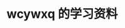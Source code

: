 ---
layout: home

title: wcywxq 的学习资料
titleTemplate: web 前端

hero:
  name: 学习资料
  text: 前端学习资料
  image:
    src: /logo-with-shadow.png
    alt: 学习资料
  actions:
    - theme: brand
      text: 八股文
      link: /stereotyped-writing
    - theme: alt
      text: 笔试题
      link: /pen-test/base-api
    - theme: alt
      text: LeetCode
      link: https://github.com/wcywxq/leetcode-brush/tree/master/leetcode/editor/cn

features:
  - icon: 💡
    title: Instant Server Start
    details: On demand file serving over native ESM, no bundling required!
  - icon: ⚡️
    title: Lightning Fast HMR
    details: Hot Module Replacement (HMR) that stays fast regardless of app size.
  - icon: 🛠️
    title: Rich Features
    details: Out-of-the-box support for TypeScript, JSX, CSS and more.
  - icon: 📦
    title: Optimized Build
    details: Pre-configured Rollup build with multi-page and library mode support.
  - icon: 🔩
    title: Universal Plugins
    details: Rollup-superset plugin interface shared between dev and build.
  - icon: 🔑
    title: Fully Typed APIs
    details: Flexible programmatic APIs with full TypeScript typing.
---